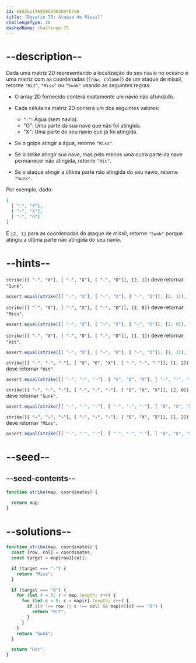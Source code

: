 ```yaml
---
id: 68d2ba1468508398389487d0
title: "Desafio 75: Ataque de Míssil"
challengeType: 28
dashedName: challenge-75
---
```


# --description--

Dada uma matriz 2D representando a localização do seu navio no oceano e uma matriz com as coordenadas (`[row, column]`) de um ataque de míssil, retorne `"Hit"`, `"Miss"` ou `"Sunk"` usando as seguintes regras:

- O array 2D fornecido conterá exatamente um navio não afundado.
- Cada célula na matriz 2D conterá um dos seguintes valores:
  - `"-"`: Água (sem navio).
  - "O": Uma parte da sua nave que não foi atingida.
  - "X": Uma parte do seu navio que já foi atingida.

- Se o golpe atingir a água, retorne `"Miss"`.
- Se o strike atingir sua nave, mas pelo menos uma outra parte da nave permanecer não atingida, retorne `"Hit"`.
- Se o ataque atingir a última parte não atingida do seu navio, retorne `"Sunk"`.

Por exemplo, dado:

```json
[
  [ "-", "X"],
  [ "-", "X"],
  [ "-", "O"]
]
```

E `[2, 1]` para as coordenadas do ataque de míssil, retorne `"Sunk"` porque atingiu a última parte não atingida do seu navio.

# --hints--

`strike([[ "-", "X"], [ "-", "X"], [ "-", "O"]], [2, 1])` deve retornar `"Sunk"`.

```js
assert.equal(strike([[ "-", "X"], [ "-", "X"], [ "-", "O"]], [2, 1]), "Sunk");
```

`strike([[ "-", "X"], [ "-", "X"], [ "-", "O"]], [2, 0])` deve retornar `"Miss"`.

```js
assert.equal(strike([[ "-", "X"], [ "-", "X"], [ "-", "O"]], [2, 0]), "Miss");
```

`strike([[ "-", "X"], [ "-", "O"], [ "-", "O"]], [1, 1])` deve retornar `"Hit"`.

```js
assert.equal(strike([[ "-", "X"], [ "-", "O"], [ "-", "O"]], [1, 1]), "Hit");
```

`strike([[ "-", "-", "-"], [ "X", "O", "X"], [ "-", "-", "-"]], [1, 2])` deve retornar `"Hit"`.

```js
assert.equal(strike([[ "-", "-", "-"], [ "X", "O", "X"], [ "-", "-", "-"]], [1, 2]), "Hit");
```

`strike([[ "-", "-", "-"], [ "-", "-", "-"], [ "O", "X", "X"]], [2, 0])` deve retornar `"Sunk"`.

```js
assert.equal(strike([[ "-", "-", "-"], [ "-", "-", "-"], [ "O", "X", "X"]], [2, 0]), "Sunk");
```

`strike([[ "-", "-", "-"], [ "-", "-", "-"], [ "O", "X", "X"]], [1, 2])` deve retornar `"Miss"`.

```js
assert.equal(strike([[ "-", "-", "-"], [ "-", "-", "-"], [ "O", "X", "X"]], [1, 2]), "Miss");
```

# --seed--

## --seed-contents--

```js
function strike(map, coordinates) {

  return map;
}
```

# --solutions--

```js
function strike(map, coordinates) {
  const [row, col] = coordinates;
  const target = map[row][col];

  if (target === "-") {
    return "Miss";
  }

  if (target === "O") {
    for (let r = 0; r < map.length; r++) {
      for (let c = 0; c < map[r].length; c++) {
        if ((r !== row || c !== col) && map[r][c] === "O") {
          return "Hit";
        }
      }
    }
    return "Sunk";
  }

  return "Hit";
}
```
